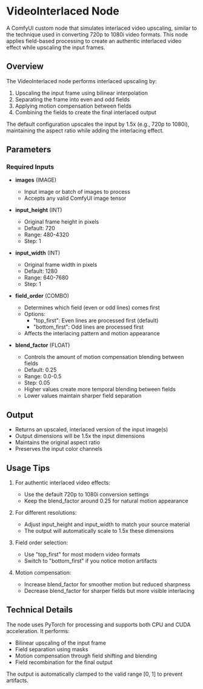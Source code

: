 # VideoInterlaced Node

A ComfyUI custom node that simulates interlaced video upscaling, similar to the technique used in converting 720p to 1080i video formats. This node applies field-based processing to create an authentic interlaced video effect while upscaling the input frames.

## Overview

The VideoInterlaced node performs interlaced upscaling by:
1. Upscaling the input frame using bilinear interpolation
2. Separating the frame into even and odd fields
3. Applying motion compensation between fields
4. Combining the fields to create the final interlaced output

The default configuration upscales the input by 1.5x (e.g., 720p to 1080i), maintaining the aspect ratio while adding the interlacing effect.

## Parameters

### Required Inputs

- **images** (IMAGE)
  - Input image or batch of images to process
  - Accepts any valid ComfyUI image tensor

- **input_height** (INT)
  - Original frame height in pixels
  - Default: 720
  - Range: 480-4320
  - Step: 1

- **input_width** (INT)
  - Original frame width in pixels
  - Default: 1280
  - Range: 640-7680
  - Step: 1

- **field_order** (COMBO)
  - Determines which field (even or odd lines) comes first
  - Options:
    - "top_first": Even lines are processed first (default)
    - "bottom_first": Odd lines are processed first
  - Affects the interlacing pattern and motion appearance

- **blend_factor** (FLOAT)
  - Controls the amount of motion compensation blending between fields
  - Default: 0.25
  - Range: 0.0-0.5
  - Step: 0.05
  - Higher values create more temporal blending between fields
  - Lower values maintain sharper field separation

## Output

- Returns an upscaled, interlaced version of the input image(s)
- Output dimensions will be 1.5x the input dimensions
- Maintains the original aspect ratio
- Preserves the input color channels

## Usage Tips

1. For authentic interlaced video effects:
   - Use the default 720p to 1080i conversion settings
   - Keep the blend_factor around 0.25 for natural motion appearance

2. For different resolutions:
   - Adjust input_height and input_width to match your source material
   - The output will automatically scale to 1.5x these dimensions

3. Field order selection:
   - Use "top_first" for most modern video formats
   - Switch to "bottom_first" if you notice motion artifacts

4. Motion compensation:
   - Increase blend_factor for smoother motion but reduced sharpness
   - Decrease blend_factor for sharper fields but more visible interlacing

## Technical Details

The node uses PyTorch for processing and supports both CPU and CUDA acceleration. It performs:
- Bilinear upscaling of the input frame
- Field separation using masks
- Motion compensation through field shifting and blending
- Field recombination for the final output

The output is automatically clamped to the valid range [0, 1] to prevent artifacts.
